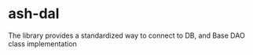 # ash-dal
The library provides a standardized way to connect to DB, and Base DAO class implementation
